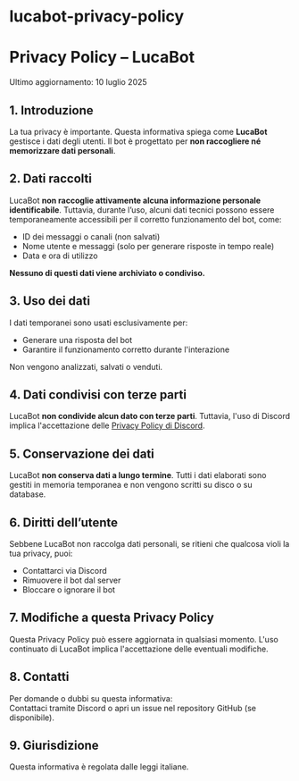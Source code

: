 # lucabot-privacy-policy
# Privacy Policy – LucaBot

Ultimo aggiornamento: 10 luglio 2025

## 1. Introduzione
La tua privacy è importante. Questa informativa spiega come **LucaBot** gestisce i dati degli utenti. Il bot è progettato per **non raccogliere né memorizzare dati personali**.

## 2. Dati raccolti
LucaBot **non raccoglie attivamente alcuna informazione personale identificabile**. Tuttavia, durante l’uso, alcuni dati tecnici possono essere temporaneamente accessibili per il corretto funzionamento del bot, come:

- ID dei messaggi o canali (non salvati)
- Nome utente e messaggi (solo per generare risposte in tempo reale)
- Data e ora di utilizzo

**Nessuno di questi dati viene archiviato o condiviso.**

## 3. Uso dei dati
I dati temporanei sono usati esclusivamente per:
- Generare una risposta del bot
- Garantire il funzionamento corretto durante l'interazione

Non vengono analizzati, salvati o venduti.

## 4. Dati condivisi con terze parti
LucaBot **non condivide alcun dato con terze parti**. Tuttavia, l'uso di Discord implica l'accettazione delle [Privacy Policy di Discord](https://discord.com/privacy).

## 5. Conservazione dei dati
LucaBot **non conserva dati a lungo termine**. Tutti i dati elaborati sono gestiti in memoria temporanea e non vengono scritti su disco o su database.

## 6. Diritti dell’utente
Sebbene LucaBot non raccolga dati personali, se ritieni che qualcosa violi la tua privacy, puoi:
- Contattarci via Discord
- Rimuovere il bot dal server
- Bloccare o ignorare il bot

## 7. Modifiche a questa Privacy Policy
Questa Privacy Policy può essere aggiornata in qualsiasi momento. L'uso continuato di LucaBot implica l'accettazione delle eventuali modifiche.

## 8. Contatti
Per domande o dubbi su questa informativa:  
Contattaci tramite Discord o apri un issue nel repository GitHub (se disponibile).

## 9. Giurisdizione
Questa informativa è regolata dalle leggi italiane.
